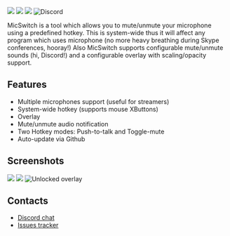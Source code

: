 ![](https://img.shields.io/github/release-date/iXab3r/MicSwitch.svg) ![](https://img.shields.io/github/downloads/iXab3r/MicSwitch/total.svg) ![](https://img.shields.io/github/last-commit/iXab3r/MicSwitch.svg)
![Discord](https://img.shields.io/discord/:513749321162686471.svg)

MicSwitch is a tool which allows you to mute/unmute your microphone using a predefined hotkey. 
This is system-wide thus it will affect any program which uses microphone (no more heavy breathing during Skype conferences, hooray!)
Also MicSwitch supports configurable mute/unmute sounds (hi, Discord!) and a configurable overlay with scaling/opacity support.

## Features
- Multiple microphones support (useful for streamers)
- System-wide hotkey (supports mouse XButtons)
- Overlay
- Mute/unmute audio notification
- Two Hotkey modes: Push-to-talk and Toggle-mute
- Auto-update via Github

## Screenshots
![](https://i.gyazo.com/b29c83887a199bb02ed3151afdfa99ca.png)
![](https://i.gyazo.com/f3dec046d7bb7a95b37ffc9196c96dac.png)
![Unlocked overlay](https://i.gyazo.com/25a0764ab273147d6d792ffe827a68d3.png "Unlocked overlay")

## Contacts
- [Discord chat](https://discord.gg/BExRm22 "Discord chat")
- [Issues tracker](https://github.com/iXab3r/MicSwitch/issues)
